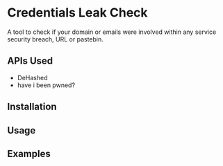 # Credentials Leak Check
A tool to check if your domain or emails were involved within any service security breach, URL or pastebin.

## APIs Used
* DeHashed
* have i been pwned?

## Installation

## Usage
## Examples
